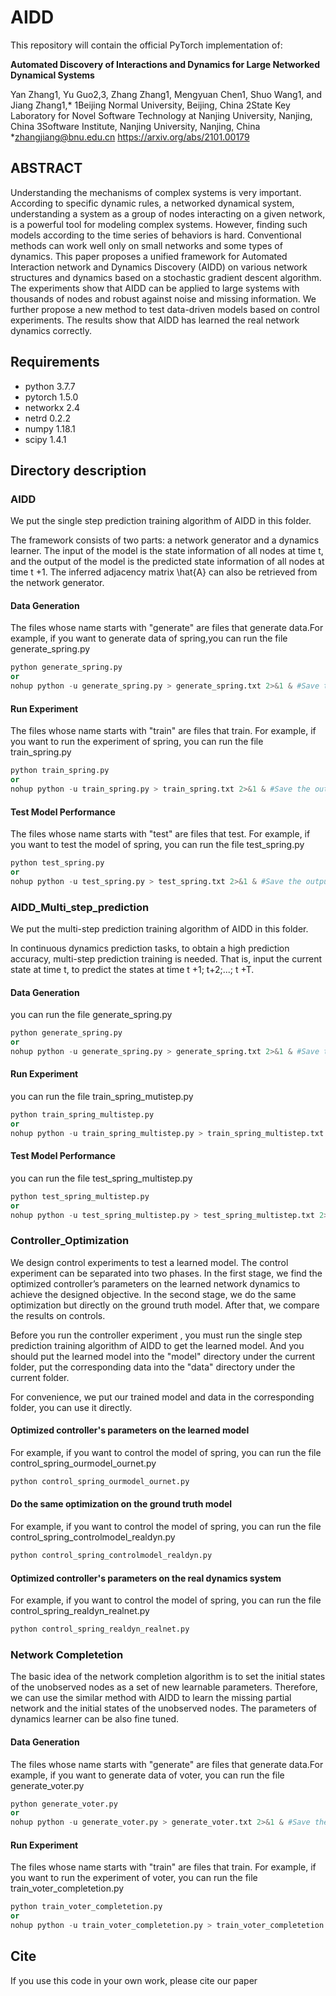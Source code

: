 # AIDD

This repository will contain the official PyTorch implementation of:

**Automated Discovery of Interactions and Dynamics for Large Networked Dynamical Systems**

Yan Zhang1, Yu Guo2,3, Zhang Zhang1, Mengyuan Chen1, Shuo Wang1, and Jiang Zhang1,*
1Beijing Normal University, Beijing, China
2State Key Laboratory for Novel Software Technology at Nanjing University, Nanjing, China
3Software Institute, Nanjing University, Nanjing, China
*zhangjiang@bnu.edu.cn
https://arxiv.org/abs/2101.00179

## ABSTRACT

Understanding the mechanisms of complex systems is very important. According to specific dynamic rules, a networked dynamical system, understanding a system as a group of nodes interacting on a given network, is a powerful tool for modeling complex systems. However, finding such models according to the time series of behaviors is hard. Conventional methods
can work well only on small networks and some types of dynamics. This paper proposes a unified framework for Automated Interaction network and Dynamics Discovery (AIDD) on various network structures and dynamics based on a stochastic gradient descent algorithm. The experiments show that AIDD can be applied to large systems with thousands of nodes and
robust against noise and missing information. We further propose a new method to test data-driven models based on control experiments. The results show that AIDD has learned the real network dynamics correctly.

## Requirements

- python 3.7.7
- pytorch 1.5.0
- networkx 2.4
- netrd 0.2.2
- numpy 1.18.1
- scipy 1.4.1

## Directory description

### AIDD

We put the single step prediction training algorithm of AIDD in this folder.

The framework consists of two parts: a network generator and a dynamics learner. The input of the model is the state information of all nodes at time t, and the output of the model is the predicted state information of all nodes at time t +1. The inferred adjacency matrix \hat{A} can also be retrieved from the network generator.

#### Data Generation

The files whose name starts with "generate" are files that generate data.For example, if you want to generate data of spring,you can run the file generate_spring.py

```python
python generate_spring.py
or
nohup python -u generate_spring.py > generate_spring.txt 2>&1 & #Save the output file to a text file
```

#### Run Experiment

The files whose name starts with "train" are files that train. For example, if you want to run the experiment of spring, you can run the file train_spring.py

```python
python train_spring.py
or
nohup python -u train_spring.py > train_spring.txt 2>&1 & #Save the output file to a text file
```

#### Test Model Performance

The files whose name starts with "test" are files that test. For example, if you want to test the model of spring, you can run the file test_spring.py

```python
python test_spring.py
or
nohup python -u test_spring.py > test_spring.txt 2>&1 & #Save the output file to a text file
```



### AIDD_Multi_step_prediction

We put the multi-step prediction training algorithm of AIDD in this folder.

In continuous dynamics prediction tasks, to obtain a high prediction accuracy, multi-step prediction training is needed. That is, input the current state at time t, to predict the states at time t +1; t+2;...; t +T.

#### Data Generation

you can run the file generate_spring.py

```python
python generate_spring.py
or
nohup python -u generate_spring.py > generate_spring.txt 2>&1 & #Save the output file to a text file
```

#### Run Experiment

you can run the file train_spring_mutistep.py

```python
python train_spring_multistep.py
or
nohup python -u train_spring_multistep.py > train_spring_multistep.txt 2>&1 & #Save the output file to a text file
```

#### Test Model Performance

you can run the file test_spring_multistep.py

```python
python test_spring_multistep.py
or
nohup python -u test_spring_multistep.py > test_spring_multistep.txt 2>&1 & #Save the output file to a text file
```



### Controller_Optimization

We design control experiments to test a learned model. The control experiment can be separated into two phases. In the first stage, we find the optimized controller’s parameters on the learned network dynamics to achieve the designed objective. In the second stage, we do the same optimization but directly on the ground truth model. After that, we compare the results on controls.

Before you run the controller experiment , you must run the single step  prediction training algorithm of AIDD to get the learned model. And you should put the learned model into  the   "model" directory under the current folder, put the corresponding data into the "data" directory under the current folder.

For convenience, we put our trained model and data in the corresponding folder, you can use it directly.

#### Optimized controller's parameters on the learned model

For example, if you want to control the model of spring, you can run the file control_spring_ourmodel_ournet.py

```python
python control_spring_ourmodel_ournet.py
```

####  Do the same optimization on the ground truth model

For example, if you want to control the model of spring, you can run the file control_spring_controlmodel_realdyn.py

```python
python control_spring_controlmodel_realdyn.py
```

#### Optimized controller's parameters on the real dynamics system

For example, if you want to control the model of spring, you can run the file control_spring_realdyn_realnet.py

```python
python control_spring_realdyn_realnet.py
```



### Network Completetion

The basic idea of the network completion algorithm is to set the initial states of the unobserved nodes as a set of new learnable parameters. Therefore, we can use the similar method with AIDD to learn the missing partial network and the initial states of the unobserved nodes. The parameters of dynamics learner can be also fine tuned.

#### Data Generation

The files whose name starts with "generate" are files that generate data.For example, if you want to generate data of voter, you can run the file generate_voter.py

```python
python generate_voter.py
or
nohup python -u generate_voter.py > generate_voter.txt 2>&1 & #Save the output file to a text file
```

#### Run Experiment

The files whose name starts with "train" are files that train. For example, if you want to run the experiment of voter, you can run the file train_voter_completetion.py

```python
python train_voter_completetion.py
or
nohup python -u train_voter_completetion.py > train_voter_completetion.txt 2>&1 & #Save the output file to a text file
```



## Cite

If you use this code in your own work, please cite our paper

